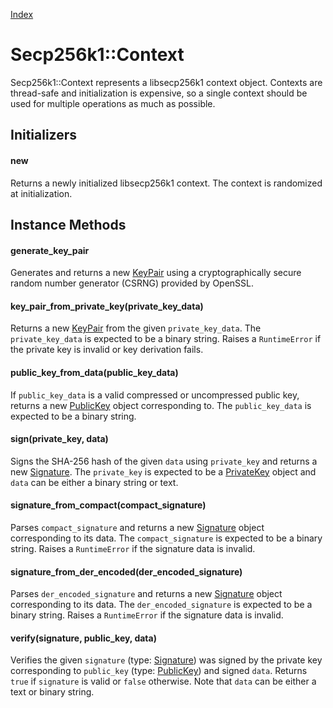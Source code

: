[Index](index.md)

Secp256k1::Context
==================

Secp256k1::Context represents a libsecp256k1 context object. Contexts are
thread-safe and initialization is expensive, so a single context should be used
for multiple operations as much as possible.

Initializers
------------

#### new

Returns a newly initialized libsecp256k1 context. The context is randomized at
initialization.

Instance Methods
----------------

#### generate_key_pair

Generates and returns a new [KeyPair](key_pair.md) using a cryptographically
secure random number generator (CSRNG) provided by OpenSSL.

#### key_pair_from_private_key(private_key_data)

Returns a new [KeyPair](key_pair.md) from the given `private_key_data`. The
`private_key_data` is expected to be a binary string. Raises a `RuntimeError`
if the private key is invalid or key derivation fails.

#### public_key_from_data(public_key_data)

If `public_key_data` is a valid compressed or uncompressed public key, returns
a new [PublicKey](public_key.md) object corresponding to. The `public_key_data`
is expected to be a binary string.

#### sign(private_key, data)

Signs the SHA-256 hash of the given `data` using `private_key` and returns a
new [Signature](signature.md). The `private_key` is expected to be a
[PrivateKey](private_key.md) object and `data` can be either a binary string or
text.

#### signature_from_compact(compact_signature)

Parses `compact_signature` and returns a new [Signature](signature.md) object corresponding to
its data. The `compact_signature` is expected to be a binary string. Raises a
`RuntimeError` if the signature data is invalid.

#### signature_from_der_encoded(der_encoded_signature)

Parses `der_encoded_signature` and returns a new [Signature](signature.md) object corresponding
to its data. The `der_encoded_signature` is expected to be a binary string.
Raises a `RuntimeError` if the signature data is invalid.

#### verify(signature, public_key, data)

Verifies the given `signature` (type: [Signature](signature.md)) was signed by
the private key corresponding to `public_key` (type: [PublicKey](public_key.md)) and signed `data`. Returns `true`
if `signature` is valid or `false` otherwise. Note that `data` can be either a
text or binary string.

